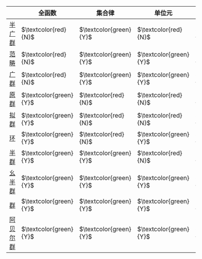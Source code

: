 
| | 全函数 | 集合律 | 单位元 | 逆元 | 交换律 |
| - | - | - | - | - | - |
| [半广群][Simigroupid] | $\textcolor{red}{N}$ | $\textcolor{green}{Y}$ | $\textcolor{red}{N}$ | $\textcolor{red}{N}$ | $\textcolor{red}{N}$ |
| [范畴][Category] | $\textcolor{red}{N}$ | $\textcolor{green}{Y}$ | $\textcolor{green}{Y}$ | $\textcolor{red}{N}$ | $\textcolor{red}{N}$ |
| [广群][Groupoid] | $\textcolor{red}{N}$ | $\textcolor{green}{Y}$ | $\textcolor{green}{Y}$ | $\textcolor{green}{Y}$ | $\textcolor{red}{N}$ |
| [原群][Magma] | $\textcolor{green}{Y}$ | $\textcolor{red}{N}$ | $\textcolor{red}{N}$ | $\textcolor{red}{N}$ | $\textcolor{red}{N}$ |
| [拟群][Quasigroup] | $\textcolor{green}{Y}$ | $\textcolor{red}{N}$ | $\textcolor{red}{N}$ | $\textcolor{green}{Y}$ | $\textcolor{red}{N}$ |
| [环][Loop] | $\textcolor{green}{Y}$ | $\textcolor{red}{N}$ | $\textcolor{green}{Y}$ | $\textcolor{green}{Y}$ | $\textcolor{red}{N}$ |
| [半群][Simigroup] | $\textcolor{green}{Y}$ | $\textcolor{green}{Y}$ | $\textcolor{red}{N}$ | $\textcolor{red}{N}$ | $\textcolor{red}{N}$ |
| [幺半群][Monoid] | $\textcolor{green}{Y}$ | $\textcolor{green}{Y}$ | $\textcolor{green}{Y}$ | $\textcolor{red}{N}$ | $\textcolor{red}{N}$ |
| [群][Group] | $\textcolor{green}{Y}$ | $\textcolor{green}{Y}$ | $\textcolor{green}{Y}$ | $\textcolor{green}{Y}$ | $\textcolor{red}{N}$ |
| [阿贝尔群][Abelian_group] | $\textcolor{green}{Y}$ | $\textcolor{green}{Y}$ | $\textcolor{green}{Y}$ | $\textcolor{green}{Y}$ | $\textcolor{green}{Y}$ |

<!-- end of file -->

[Simigroupid]: TODO
[Category]: TODO
[Groupoid]: TODO
[Magma]: TODO
[Quasigroup]: TODO
[Loop]: TODO
[Simigroup]: TODO
[Monoid]: TODO
[Group]: TODO
[Abelian_group]: TODO
